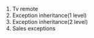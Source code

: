 1. Tv remote
2. Exception inheritance(1 level)
3. Exception inheritance(2 level)
4. Sales exceptions
